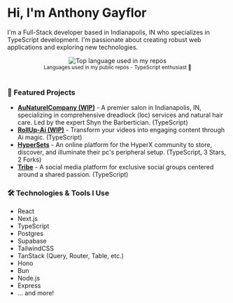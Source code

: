 # Hi, I'm Anthony Gayflor

I'm a Full-Stack developer based in Indianapolis, IN who specializes in TypeScript development. I'm passionate about creating robust web applications and exploring new technologies.

<div align="center">
  <img width="" src="https://github-readme-stats.vercel.app/api/top-langs/?username=anthonyg56&layout=compact&hide_title=1&card_width=300" alt="Top language used in my repos" />
  <br />
  <small>Languages used in my public repos - TypeScript enthusiast 💙</small>
  <br />
  <br />
</div>

### 🚀 Featured Projects

*   **[AuNaturelCompany (WIP)](https://au-naturel-company.vercel.app/)** - A premier salon in Indianapolis, IN, specializing in comprehensive dreadlock (loc) services and natural hair care. Led by the expert Shyn the Barbertician. (TypeScript)
*   **[RollUp-Ai (WIP)](https://rollup-ai.fly.dev)** - Transform your videos into engaging content through Ai magic. (TypeScript)
*   **[HyperSets](https://hypersets-shadcn.vercel.app/)** - An online platform for the HyperX community to store, discover, and illuminate their pc's peripheral setup. (TypeScript, 3 Stars, 2 Forks)
*   **[Tribe]([https://github.com/anthonyg56/Tribe](https://github.com/anthonyg56/Tribe))** - A social media platform for exclusive social groups centered around a shared passion. (TypeScript)

### 🛠️ Technologies & Tools I Use

- React
- Next.js
- TypeScript
- Postgres
- Supabase
- TailwindCSS
- TanStack (Query, Router, Table, etc.)
- Hono
- Bun
- Node.js
- Express
- ... and more!



